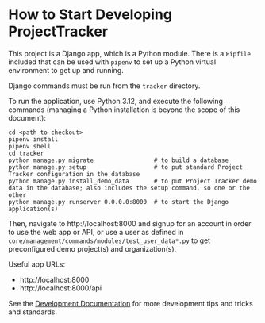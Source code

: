 # How to Start Developing ProjectTracker

This project is a Django app, which is a Python module. There is a `Pipfile` included that can be used with `pipenv` to set up a Python virtual environment to get up and running.

Django commands must be run from the `tracker` directory.

To run the application, use Python 3.12, and execute the following commands (managing a Python installation is beyond the scope of this document):

```shell
cd <path to checkout>
pipenv install
pipenv shell
cd tracker
python manage.py migrate                 # to build a database
python manage.py setup                   # to put standard Project Tracker configuration in the database
python manage.py install_demo_data       # to put Project Tracker demo data in the database; also includes the setup command, so one or the other
python manage.py runserver 0.0.0.0:8000  # to start the Django application(s)
```

Then, navigate to http://localhost:8000 and signup for an account in order to use the web app or API, or use a user as defined in `core/management/commands/modules/test_user_data*.py` to get preconfigured demo project(s) and organization(s).

Useful app URLs:
- http://localhost:8000
- http://localhost:8000/api

See the [Development Documentation](doc/development.md) for more development tips and tricks and standards.
